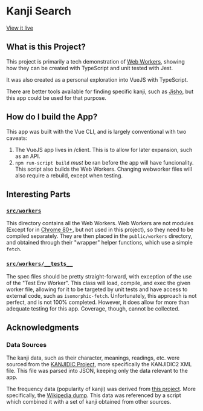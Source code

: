 # Kanji Search
[View it live](https://turnqujo.netlify.app/)

## What is this Project?
This project is primarily a tech demonstration of [Web Workers](https://developer.mozilla.org/en-US/docs/Web/API/Web_Workers_API),
showing how they can be created with TypeScript and unit tested with Jest.

It was also created as a personal exploration into VueJS with TypeScript.

There are better tools available for finding specific kanji, such as [Jisho](https://jisho.org/), but this app could be
used for that purpose.

## How do I build the App?
This app was built with the Vue CLI, and is largely conventional with two caveats:
1. The VueJS app lives in /client. This is to allow for later expansion, such as an API.
2. `npm run-script build` _must_ be ran before the app will have funcionality. This script also builds the Web Workers.
Changing webworker files will also require a rebuild, except when testing.

## Interesting Parts

### [`src/workers`](https://github.com/turnqujo/kanji-search/tree/master/client/src/workers)
This directory contains all the Web Workers. Web Workers are not modules (Except for in [Chrome 80+](https://web.dev/module-workers/),
but not used in this project), so they need to be compiled separately. They are then placed in the `public/workers` directory,
and obtained through their "wrapper" helper functions, which use a simple `fetch`.

### [`src/workers/__tests__`](https://github.com/turnqujo/kanji-search/tree/master/client/src/workers/__tests__)
The spec files should be pretty straight-forward, with exception of the use of the "Test Env Worker". This class will
load, compile, and exec the given worker file, allowing for it to be targeted by unit tests and have access to external
code, such as `isomorphic-fetch`. Unfortunately, this approach is not perfect, and is not 100% completed. However, it
does allow for more than adequate testing for this app. Coverage, though, cannot be collected.

## Acknowledgments

### Data Sources
The kanji data, such as their character, meanings, readings, etc. were sourced from the [KANJIDIC Project](http://www.edrdg.org/wiki/index.php/KANJIDIC_Project),
more specifically the KANJIDIC2 XML file. This file was parsed into JSON, keeping only the data relevant to the app.

The frequency data (popularity of kanji) was derived from [this project](https://github.com/scriptin/kanji-frequency).
More specifically, the [Wikipedia dump](https://github.com/scriptin/kanji-frequency/blob/master/data/wikipedia.json).
This data was referenced by a script which combined it with a set of kanji obtained from other sources.
